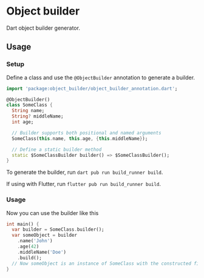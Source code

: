 # Object builder

Dart object builder generator.

## Usage

### Setup

Define a class and use the `@ObjectBuilder` annotation to generate a builder.

```dart
import 'package:object_builder/object_builder_annotation.dart';

@ObjectBuilder()
class SomeClass {
  String name;
  String? middleName;
  int age;

  // Builder supports both positional and named arguments
  SomeClass(this.name, this.age, {this.middleName});

  // Define a static builder method
  static $SomeClassBuilder builder() => $SomeClassBuilder();
}
```

To generate the builder, run `dart pub run build_runner build`.

If using with Flutter, run `flutter pub run build_runner build`.

### Usage

Now you can use the builder like this

```dart
int main() {
  var builder = SomeClass.builder();
  var someObject = builder
    .name('John')
    .age(42)
    .middleName('Doe')
    .build();
  // Now someObject is an instance of SomeClass with the constructed fields
}
```
